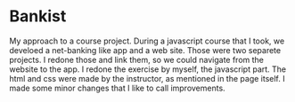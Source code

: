 # Bankist
My approach to a course project.
During a javascript course that I took, we develoed a net-banking like app and a web site. Those were two separete projects.
I redone those and link them, so we could navigate from the website to the app.
I redone the exercise by myself, the javascript part. The html and css were made by the instructor, as mentioned in the page itself.
I made some minor changes that I like to call improvements.
